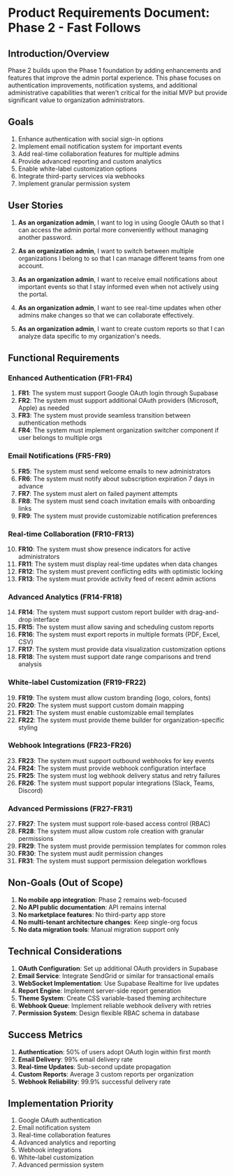 # Product Requirements Document: Phase 2 - Fast Follows

## Introduction/Overview

Phase 2 builds upon the Phase 1 foundation by adding enhancements and features that improve the admin portal experience. This phase focuses on authentication improvements, notification systems, and additional administrative capabilities that weren't critical for the initial MVP but provide significant value to organization administrators.

## Goals

1. Enhance authentication with social sign-in options
2. Implement email notification system for important events
3. Add real-time collaboration features for multiple admins
4. Provide advanced reporting and custom analytics
5. Enable white-label customization options
6. Integrate third-party services via webhooks
7. Implement granular permission system

## User Stories

1. **As an organization admin**, I want to log in using Google OAuth so that I can access the admin portal more conveniently without managing another password.

2. **As an organization admin**, I want to switch between multiple organizations I belong to so that I can manage different teams from one account.

3. **As an organization admin**, I want to receive email notifications about important events so that I stay informed even when not actively using the portal.

4. **As an organization admin**, I want to see real-time updates when other admins make changes so that we can collaborate effectively.

5. **As an organization admin**, I want to create custom reports so that I can analyze data specific to my organization's needs.

## Functional Requirements

### Enhanced Authentication (FR1-FR4)

1. **FR1**: The system must support Google OAuth login through Supabase
2. **FR2**: The system must support additional OAuth providers (Microsoft, Apple) as needed
3. **FR3**: The system must provide seamless transition between authentication methods
4. **FR4**: The system must implement organization switcher component if user belongs to multiple orgs

### Email Notifications (FR5-FR9)

5. **FR5**: The system must send welcome emails to new administrators
6. **FR6**: The system must notify about subscription expiration 7 days in advance
7. **FR7**: The system must alert on failed payment attempts
8. **FR8**: The system must send coach invitation emails with onboarding links
9. **FR9**: The system must provide customizable notification preferences

### Real-time Collaboration (FR10-FR13)

10. **FR10**: The system must show presence indicators for active administrators
11. **FR11**: The system must display real-time updates when data changes
12. **FR12**: The system must prevent conflicting edits with optimistic locking
13. **FR13**: The system must provide activity feed of recent admin actions

### Advanced Analytics (FR14-FR18)

14. **FR14**: The system must support custom report builder with drag-and-drop interface
15. **FR15**: The system must allow saving and scheduling custom reports
16. **FR16**: The system must export reports in multiple formats (PDF, Excel, CSV)
17. **FR17**: The system must provide data visualization customization options
18. **FR18**: The system must support date range comparisons and trend analysis

### White-label Customization (FR19-FR22)

19. **FR19**: The system must allow custom branding (logo, colors, fonts)
20. **FR20**: The system must support custom domain mapping
21. **FR21**: The system must enable customizable email templates
22. **FR22**: The system must provide theme builder for organization-specific styling

### Webhook Integrations (FR23-FR26)

23. **FR23**: The system must support outbound webhooks for key events
24. **FR24**: The system must provide webhook configuration interface
25. **FR25**: The system must log webhook delivery status and retry failures
26. **FR26**: The system must support popular integrations (Slack, Teams, Discord)

### Advanced Permissions (FR27-FR31)

27. **FR27**: The system must support role-based access control (RBAC)
28. **FR28**: The system must allow custom role creation with granular permissions
29. **FR29**: The system must provide permission templates for common roles
30. **FR30**: The system must audit permission changes
31. **FR31**: The system must support permission delegation workflows

## Non-Goals (Out of Scope)

1. **No mobile app integration**: Phase 2 remains web-focused
2. **No API public documentation**: API remains internal
3. **No marketplace features**: No third-party app store
4. **No multi-tenant architecture changes**: Keep single-org focus
5. **No data migration tools**: Manual migration support only

## Technical Considerations

1. **OAuth Configuration**: Set up additional OAuth providers in Supabase
2. **Email Service**: Integrate SendGrid or similar for transactional emails
3. **WebSocket Implementation**: Use Supabase Realtime for live updates
4. **Report Engine**: Implement server-side report generation
5. **Theme System**: Create CSS variable-based theming architecture
6. **Webhook Queue**: Implement reliable webhook delivery with retries
7. **Permission System**: Design flexible RBAC schema in database

## Success Metrics

1. **Authentication**: 50% of users adopt OAuth login within first month
2. **Email Delivery**: 99% email delivery rate
3. **Real-time Updates**: Sub-second update propagation
4. **Custom Reports**: Average 3 custom reports per organization
5. **Webhook Reliability**: 99.9% successful delivery rate

## Implementation Priority

1. Google OAuth authentication
2. Email notification system
3. Real-time collaboration features
4. Advanced analytics and reporting
5. Webhook integrations
6. White-label customization
7. Advanced permission system